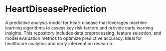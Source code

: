 # HeartDiseasePrediction
A predictive analysis model for heart disease that leverages machine learning algorithms to assess key risk factors and provide early warning insights. This repository includes data preprocessing, feature selection, and model evaluation metrics to optimize predictive accuracy. Ideal for healthcare analytics and early intervention research.
